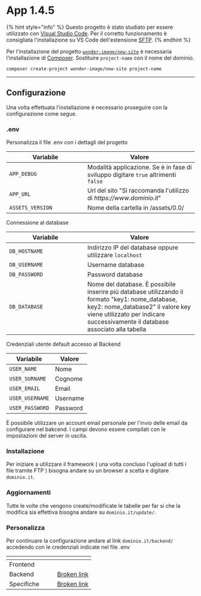 # App 1.4.5

{% hint style="info" %}
Questo progetto è stato studiato per essere utilizzato con [Visual Studio Code](altro/estensioni-e-app-consigliate.md#visual-studio-code). Per il corretto funzionamento è consigliata l'installazione su VS Code  dell'estensione [SFTP](altro/estensioni-e-app-consigliate.md#sftp).
{% endhint %}

Per l'installazione del progetto [`wonder-image/new-site`](https://github.com/wonder-image/new-site) è necessaria l'installazione di [Composer](https://getcomposer.org/). Sostituire `project-name` con il nome del dominio.

```
composer create-project wonder-image/new-site project-name
```

***

## Configurazione

Una volta effettuata l'installazione è necessario proseguire con la configurazione come segue.

### .env

Personalizza il file .env con i dettagli del progetto

<table><thead><tr><th width="193">Variabile</th><th>Valore</th></tr></thead><tbody><tr><td><code>APP_DEBUG</code></td><td>Modalità applicazione. Se è in fase di sviluppo digitare <code>true</code> altrimenti <code>false</code></td></tr><tr><td><code>APP_URL</code></td><td>Url del sito "Si raccomanda l'utilizzo di <em>https://www.dominio.it</em>"</td></tr><tr><td><code>ASSETS_VERSION</code></td><td>Nome della cartella in /assets/0.0/</td></tr></tbody></table>

Connessione al database

<table><thead><tr><th width="193">Variabile</th><th>Valore</th></tr></thead><tbody><tr><td><code>DB_HOSTNAME</code></td><td>Indirizzo IP del database oppure utilizzare <code>localhost</code></td></tr><tr><td><code>DB_USERNAME</code></td><td>Username database</td></tr><tr><td><code>DB_PASSWORD</code></td><td>Password database</td></tr><tr><td><code>DB_DATABASE</code></td><td>Nome del database. È possibile inserire più database utilizzando il formato "key1: nome_database, key2: nome_database2" il valore key viene utilizzato per indicare successivamente il database associato alla tabella</td></tr></tbody></table>

Credenziali utente default accesso al Backend

| Variabile       | Valore   |
| --------------- | -------- |
| `USER_NAME`     | Nome     |
| `USER_SURNAME`  | Cognome  |
| `USER_EMAIL`    | Email    |
| `USER_USERNAME` | Username |
| `USER_PASSWORD` | Password |

È possibile utilizzare un account email personale per l'invio delle email da configurare nel bakcend. I campi devono essere compilati con le impostazioni del server in uscita.&#x20;

### Installazione

Per iniziare a utilizzare il framework ( una volta concluso l'upload di tutti i file tramite FTP ) bisogna  andare su un browser a scelta e digitare `dominio.it`.&#x20;

### Aggiornamenti

Tutte le volte che vengono create/modificate le tabelle per far si che la modifica sia effettiva bisogna andare su `dominio.it/update/`.

### Personalizza

Per continuare la configurazione andare al link `dominio.it/backend/` accedendo con le credenziali indicate nel file .env



<table data-view="cards"><thead><tr><th></th><th></th><th></th><th data-hidden data-card-target data-type="content-ref"></th></tr></thead><tbody><tr><td>Frontend</td><td></td><td></td><td></td></tr><tr><td>Backend</td><td></td><td></td><td><a href="broken-reference">Broken link</a></td></tr><tr><td>Specifiche</td><td></td><td></td><td><a href="broken-reference">Broken link</a></td></tr></tbody></table>

